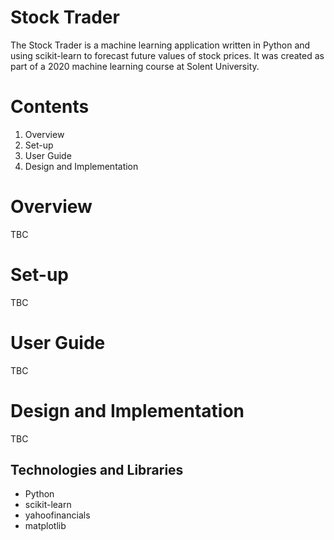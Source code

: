 # Stock Trader
The Stock Trader is a machine learning application written in Python and using scikit-learn to forecast future values of stock prices.
It was created as part of a 2020 machine learning course at Solent University.

# Contents
1. Overview
2. Set-up
3. User Guide
4. Design and Implementation

# Overview
TBC

# Set-up
TBC

# User Guide
TBC

# Design and Implementation
TBC

## Technologies and Libraries
- Python
- scikit-learn
- yahoofinancials
- matplotlib